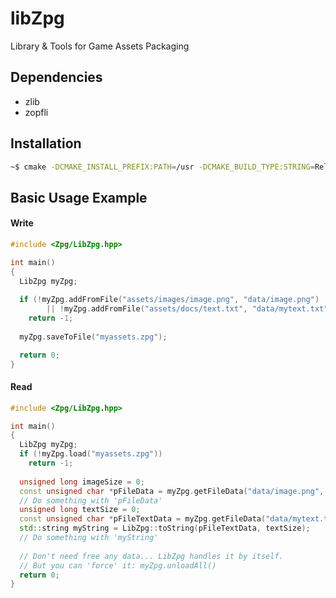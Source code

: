 # libZpg
Library & Tools for Game Assets Packaging

## Dependencies
- zlib
- zopfli

## Installation
```sh
~$ cmake -DCMAKE_INSTALL_PREFIX:PATH=/usr -DCMAKE_BUILD_TYPE:STRING=Release . && make && sudo make install
```

## Basic Usage Example
#### Write
```cpp
#include <Zpg/LibZpg.hpp>

int main()
{
  LibZpg myZpg;
  
  if (!myZpg.addFromFile("assets/images/image.png", "data/image.png") 
        || !myZpg.addFromFile("assets/docs/text.txt", "data/mytext.txt"))
    return -1;
    
  myZpg.saveToFile("myassets.zpg");

  return 0;
}
```

#### Read
```cpp
#include <Zpg/LibZpg.hpp>

int main()
{
  LibZpg myZpg;
  if (!myZpg.load("myassets.zpg"))
    return -1;
    
  unsigned long imageSize = 0;
  const unsigned char *pFileData = myZpg.getFileData("data/image.png", &imageSize);
  // Do something with 'pFileData'
  unsigned long textSize = 0;
  const unsigned char *pFileTextData = myZpg.getFileData("data/mytext.txt", &textSize);
  std::string myString = LibZpg::toString(pFileTextData, textSize);
  // Do something with 'myString'
  
  // Don't need free any data... LibZpg handles it by itself.
  // But you can 'force' it: myZpg.unloadAll()
  return 0;
}
```
